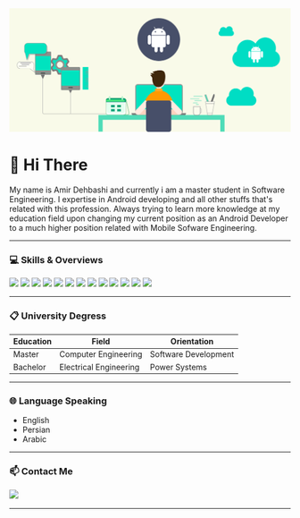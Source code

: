 <img src="Header.png" width="fill">

# 👋 Hi There

My name is Amir Dehbashi and currently i am a master student in Software Engineering. I expertise in Android developing and all other stuffs that's related with this profession. Always trying to learn more knowledge at my education field upon changing my current position as an Android Developer to a much higher position related with Mobile Sofware Engineering.

-----------------------------------------------------------------------------------------------------------------------------------------------------------------------------------

### 💻 Skills & Overviews

![](https://img.shields.io/badge/Google%20Play-414141?style=flat&logo=Google%20Play&logoColor=white)
![](https://img.shields.io/badge/Android%20Studio-3DDC84?style=flat&logo=Android%20Studio&logoColor=white)
![](https://img.shields.io/badge/Adobe%20Photoshop-31A8FF?style=flat&logo=Adobe%20Photoshop&logoColor=white)
![](https://img.shields.io/badge/Adobe%20XD-FF61F6?style=flat&logo=Adobe%20XD&logoColor=white)
![](https://img.shields.io/badge/Adobe%20Illustrator-FF9A00?style=flat&logo=Adobe%20Illustrator&logoColor=white)
![](https://img.shields.io/badge/Windows-0078D6?style=flat&logo=Windows&logoColor=white)
![](https://img.shields.io/badge/Java-007396?style=flat&logo=Java&logoColor=white)
![](https://img.shields.io/badge/Kotlin-0095D5?style=flat&logo=Kotlin&logoColor=white)
![](https://img.shields.io/badge/Swift-FA7343?style=flat&logo=Swift&logoColor=white)
![](https://img.shields.io/badge/IOS-333333?style=flat&logo=IOS&logoColor=white)
![](https://img.shields.io/badge/Postman-FF6C37?style=flat&logo=Postman&logoColor=white)
![](https://img.shields.io/badge/Github-6f42c1?style=flat&logo=Github&logoColor=white)
![](https://img.shields.io/badge/Trello-0079BF?style=flat&logo=Trello&logoColor=white)

-----------------------------------------------------------------------------------------------------------------------------------------------------------------------------------

### 📋 University Degress

Education | Field | Orientation
------------ | ------------- | -------------
Master | Computer Engineering | Software Development
Bachelor | Electrical Engineering | Power Systems

-----------------------------------------------------------------------------------------------------------------------------------------------------------------------------------

### 🌐 Language Speaking

* English <br/>
* Persian <br/>
* Arabic

-----------------------------------------------------------------------------------------------------------------------------------------------------------------------------------

### 📫 Contact Me

![](https://img.shields.io/badge/WhatsApp-25D366?style=flat&logo=whatsapp&logoColor=white)

-----------------------------------------------------------------------------------------------------------------------------------------------------------------------------------

<!--- ### 📈 Stats --->

<!--- ![](https://github-readme-stats.vercel.app/api?username=A-Dehbashi&theme=vue-dark&show_icons=true&count_private=true) --->
<!--- ![](https://github-readme-stats.vercel.app/api/top-langs/?username=A-Dehbashi&theme=vue-dark&layout=compact) --->
